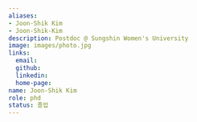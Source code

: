 ```yaml
---
aliases:
- Joon-Shik Kim
- Joon-Shik-Kim
description: Postdoc @ Sungshin Women's University
image: images/photo.jpg
links:
  email: 
  github: 
  linkedin: 
  home-page: 
name: Joon-Shik Kim
role: phd
status: 졸업
---
```

